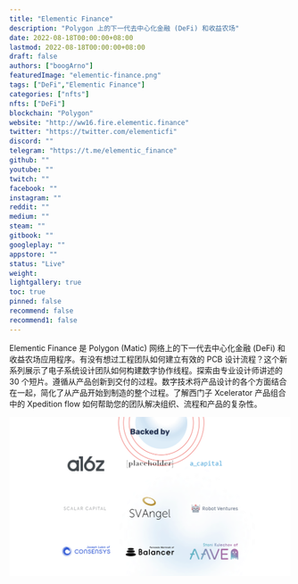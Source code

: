 ```yaml
---
title: "Elementic Finance"
description: "Polygon 上的下一代去中心化金融 (DeFi) 和收益农场"
date: 2022-08-18T00:00:00+08:00
lastmod: 2022-08-18T00:00:00+08:00
draft: false
authors: ["boogArno"]
featuredImage: "elementic-finance.png"
tags: ["DeFi","Elementic Finance"]
categories: ["nfts"]
nfts: ["DeFi"]
blockchain: "Polygon"
website: "http://ww16.fire.elementic.finance"
twitter: "https://twitter.com/elementicfi"
discord: ""
telegram: "https://t.me/elementic_finance"
github: ""
youtube: ""
twitch: ""
facebook: ""
instagram: ""
reddit: ""
medium: ""
steam: ""
gitbook: ""
googleplay: ""
appstore: ""
status: "Live"
weight: 
lightgallery: true
toc: true
pinned: false
recommend: false
recommend1: false
---
```

Elementic Finance 是 Polygon (Matic) 网络上的下一代去中心化金融 (DeFi) 和收益农场应用程序。有没有想过工程团队如何建立有效的 PCB 设计流程？这个新系列展示了电子系统设计团队如何构建数字协作线程。探索由专业设计师讲述的 30 个短片。遵循从产品创新到交付的过程。数字技术将产品设计的各个方面结合在一起，简化了从产品开始到制造的整个过程。了解西门子 Xcelerator 产品组合中的 Xpedition flow 如何帮助您的团队解决组织、流程和产品的复杂性。

![Element-Finance-Investors](Element-Finance-Investors.png)